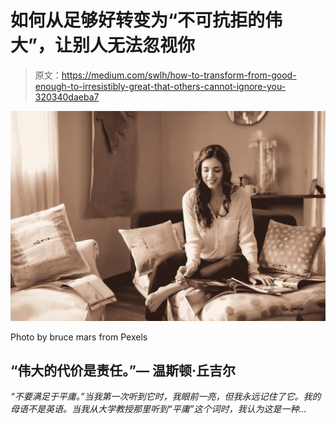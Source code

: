 # 如何从足够好转变为“不可抗拒的伟大”，让别人无法忽视你

> 原文：<https://medium.com/swlh/how-to-transform-from-good-enough-to-irresistibly-great-that-others-cannot-ignore-you-320340daeba7>

![](img/5beb7cb4199b4ec8f94b07d07d07991d.png)

Photo by bruce mars from Pexels

## “伟大的代价是责任。”— **温斯顿·丘吉尔**

*“不要满足于平庸。”当我第一次听到它时，我眼前一亮，但我永远记住了它。我的母语不是英语。当我从大学教授那里听到“平庸”这个词时，我认为这是一种…*